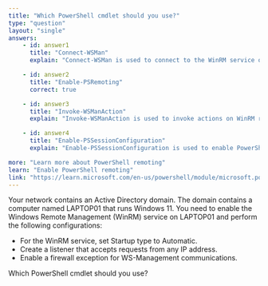 ```yaml
---
title: "Which PowerShell cmdlet should you use?"
type: "question"
layout: "single"
answers:
    - id: answer1
      title: "Connect-WSMan"
      explain: "Connect-WSMan is used to connect to the WinRM service on a remote computer, not to enable and configure the service"

    - id: answer2
      title: "Enable-PSRemoting"
      correct: true

    - id: answer3
      title: "Invoke-WSManAction"
      explain: "Invoke-WSManAction is used to invoke actions on WinRM resources, not to enable and configure the WinRM service"

    - id: answer4
      title: "Enable-PSSessionConfiguration"
      explain: "Enable-PSSessionConfiguration is used to enable PowerShell session configurations, not to enable and configure the WinRM service"

more: "Learn more about PowerShell remoting"
learn: "Enable PowerShell remoting"
link: "https://learn.microsoft.com/en-us/powershell/module/microsoft.powershell.core/enable-psremoting"
---
```

Your network contains an Active Directory domain. The domain contains a computer named LAPTOP01 that runs Windows 11. You need to enable the Windows Remote Management (WinRM) service on LAPTOP01 and perform the following configurations:

- For the WinRM service, set Startup type to Automatic.
- Create a listener that accepts requests from any IP address.
- Enable a firewall exception for WS-Management communications.

Which PowerShell cmdlet should you use?
